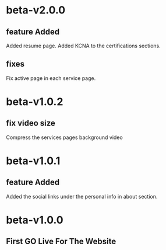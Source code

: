 # beta-v2.0.0

## feature Added
Added resume page.
Added KCNA to the certifications sections.

## fixes
Fix active page in each service page.

# beta-v1.0.2

## fix video size 
Compress the services pages background video 

# beta-v1.0.1

## feature Added
Added the social links under the personal info in about section.

# beta-v1.0.0

## First GO Live For The Website
